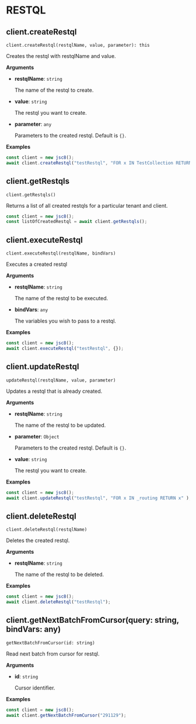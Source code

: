 # RESTQL

## client.createRestql

`client.createRestql(restqlName, value, parameter): this`

Creates the restql with restqlName and value.

**Arguments**

- **restqlName**: `string`

  The name of the restql to create.

- **value**: `string`

   The restql you want to create.

- **parameter**: `any`
   
   Parameters to the created restql. Default is `{}`.

**Examples**

```js
const client = new jsc8();
await client.createRestql("testRestql", "FOR x IN TestCollection RETURN x");
```

## client.getRestqls

`client.getRestqls()`

Returns a list of all created restqls for a particular tenant and client.

```js
const client = new jsc8();
const listOfCreatedRestql = await client.getRestqls();
```

## client.executeRestql

`client.executeRestql(restqlName, bindVars)`

Executes a created restql

**Arguments**

- **restqlName**: `string`

  The name of the restql to be executed.

- **bindVars**: `any`

  The variables you wish to pass to a restql.

**Examples**

```js
const client = new jsc8();
await client.executeRestql("testRestql", {});
```

## client.updateRestql

`updateRestql(restqlName, value, parameter) `

Updates a restql that is already created.

**Arguments**

- **restqlName**: `string`

  The name of the restql to be updated.

- **parameter**: `Object`

  Parameters to the created restql. Default is `{}`.

- **value**: `string`

  The restql you want to create.

**Examples**

```js
const client = new jsc8();
await client.updateRestql("testRestql", "FOR x IN _routing RETURN x" );
```

## client.deleteRestql

`client.deleteRestql(restqlName) `

Deletes the created restql.


**Arguments**

- **restqlName**: `string`

  The name of the restql to be deleted.

**Examples**

```js
const client = new jsc8();
await client.deleteRestql("testRestql");
```

## client.getNextBatchFromCursor(query: string, bindVars: any)

`getNextBatchFromCursor(id: string)`

Read next batch from cursor for restql.

**Arguments**

- **id**: `string`

  Cursor identifier.

**Examples**

```js
const client = new jsc8();
await client.getNextBatchFromCursor("291129");
```
